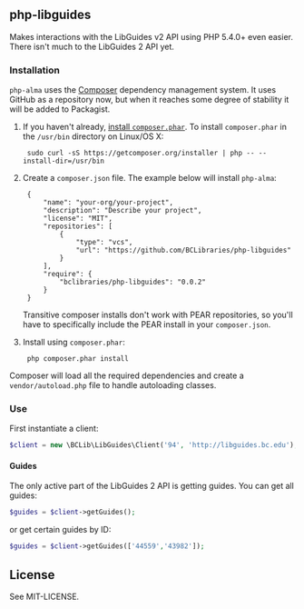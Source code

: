 ## php-libguides

Makes interactions with the LibGuides v2 API using PHP 5.4.0+ even easier. There isn't much to the LibGuides 2 API yet.

### Installation

`php-alma` uses the [Composer](http://getcomposer.org/) dependency management system. It uses GitHub as a repository now, but when it reaches some degree of stability it will be added to Packagist.

1. If you haven't already, [install `composer.phar`](http://getcomposer.org/doc/00-intro.md#installation-nix). To install `composer.phar` in the `/usr/bin` directory on Linux/OS X:
 
		sudo curl -sS https://getcomposer.org/installer | php -- --install-dir=/usr/bin

2. Create a `composer.json` file. The example below will install `php-alma`:


		{
            "name": "your-org/your-project",
            "description": "Describe your project",
            "license": "MIT",
            "repositories": [
                {
                    "type": "vcs",
                    "url": "https://github.com/BCLibraries/php-libguides"
                }
            ],
            "require": {
                "bclibraries/php-libguides": "0.0.2"
            }
        }
   
   Transitive composer installs don't work with PEAR repositories, so you'll have to specifically include the PEAR install in your `composer.json`.
    
3. Install using `composer.phar`:

		php composer.phar install


Composer will load all the required dependencies and create a `vendor/autoload.php` file to handle autoloading classes.

### Use

First instantiate a client:


```php
$client = new \BCLib\LibGuides\Client('94', 'http://libguides.bc.edu');
```

#### Guides

The only active part of the LibGuides 2 API is getting guides. You can get all guides:

```php
$guides = $client->getGuides();
```

or get certain guides by ID:

```php
$guides = $client->getGuides(['44559','43982']);
```

## License

See MIT-LICENSE.